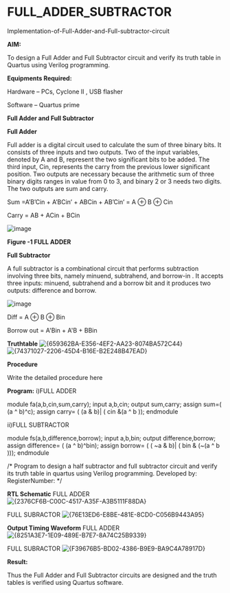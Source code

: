 # FULL_ADDER_SUBTRACTOR

Implementation-of-Full-Adder-and-Full-subtractor-circuit

**AIM:**

To design a Full Adder and Full Subtractor circuit and verify its truth table in Quartus using Verilog programming.

**Equipments Required:**

Hardware – PCs, Cyclone II , USB flasher

Software – Quartus prime

**Full Adder and Full Subtractor**

**Full Adder**

Full adder is a digital circuit used to calculate the sum of three binary bits. It consists of three inputs and two outputs. Two of the input variables, denoted by A and B, represent the two significant bits to be added. The third input, Cin, represents the carry from the previous lower significant position. Two outputs are necessary because the arithmetic sum of three binary digits ranges in value from 0 to 3, and binary 2 or 3 needs two digits. The two outputs are sum and carry.

Sum =A’B’Cin + A’BCin’ + ABCin + AB’Cin’ = A ⊕ B ⊕ Cin 

Carry = AB + ACin + BCin

![image](https://github.com/naavaneetha/FULL_ADDER_SUBTRACTOR/assets/154305477/0f30ba51-5ffb-4198-845f-18e054f675e7)

**Figure -1 FULL ADDER**

**Full Subtractor**

A full subtractor is a combinational circuit that performs subtraction involving three bits, namely minuend, subtrahend, and borrow-in . It accepts three inputs: minuend, subtrahend and a borrow bit and it produces two outputs: difference and borrow.

![image](https://github.com/naavaneetha/FULL_ADDER_SUBTRACTOR/assets/154305477/02b24f51-ab51-4304-9ad6-7b81ffc1ead5)

Diff = A ⊕ B ⊕ Bin 

Borrow out = A'Bin + A'B + BBin

**Truthtable**
![{659362BA-E356-4EF2-AA23-8074BA572C44}](https://github.com/user-attachments/assets/0f7ebfba-6cd6-4b52-9e63-07bf9c633d47)
![{74371027-2206-45D4-B16E-B2E248B47EAD}](https://github.com/user-attachments/assets/bc616def-fd35-4964-b99b-22c2b45c5e3f)

**Procedure**

Write the detailed procedure here

**Program:**
i)FULL ADDER

module fa(a,b,cin,sum,carry);
input a,b,cin;
output sum,carry;
assign sum=( (a ^ b)^c);
assign carry= ( (a & b)| ( cin &(a ^ b ));
endmodule

ii)FULL SUBTRACTOR

module fs(a,b,difference,borrow);
input a,b,bin;
output difference,borrow;
assign difference= ( (a ^ b)^bin);
assign borrow= ( ( ~a & b)| ( bin & (~(a ^ b )));
endmodule


/* Program to design a half subtractor and full subtractor circuit and verify its truth table in quartus using Verilog programming. Developed by: RegisterNumber:
*/

**RTL Schematic**
FULL ADDER
![{2376CF6B-C00C-4517-A35F-A3B5111F88DA}](https://github.com/user-attachments/assets/9adc55bb-f248-42c7-8aea-c14d72c89a95)

FULL SUBRACTOR
![{76E13ED6-E8BE-481E-8CD0-C056B9443A95}](https://github.com/user-attachments/assets/728a04b6-eb17-4e7b-8e4d-fd4a5c0ef392)


**Output Timing Waveform**
FULL ADDER
![{8251A3E7-1E09-489E-B7E7-8A74C25B9339}](https://github.com/user-attachments/assets/4e1147f7-358e-449f-88a9-b5c2de43b9f2)

FULL SUBRACTOR
![{F39676B5-BD02-4386-B9E9-BA9C4A78917D}](https://github.com/user-attachments/assets/6981e672-6d48-4a35-ab40-ec7ca25dcd1d)



**Result:**

Thus the Full Adder and Full Subtractor circuits are designed and the truth tables is verified using Quartus software.



